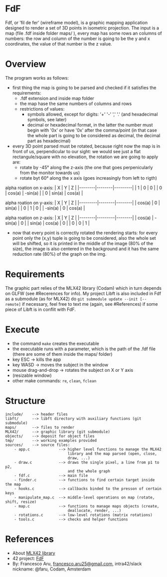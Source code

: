 # FdF
Fdf, or ’fil de fer' (wireframe model), is a graphic mapping application designed to render a set of 3D points in isometric projection.
The input is a map (file .fdf inside folder maps/ ), every map has some rows an columns of numbers: the row and column of the number is going to be the y and x coordinates, the value of that number is the z value.


# Overview
The program works as follows:
- first thing the map is going to be parsed and checked if it satisfies the requirements:
	- .fdf extension and inside map folder
	- the map hase the same numbers of columns and rows
	- restrictions of values:
		- symbols allowed, except for digits: '+' '-' ',' '.' (and hexadecimal symbols, see later)
		- decimal or hexadecimal format, in the latter the number must begin with '0x' or have '0x' after the comma/point (in that case the whole part is going to be considered as decimal, the decimal part as hexadecimal)
- every 3D point parsed must be rotated, because right now the map is in front of us, perpendicular to our sight: we would see just a flat rectangule/square with no elevation, the rotation we are going to apply are:
    - rotate by -45° along the z-axis (the one that goes perpenicularly from the monitor towards us)
    - rotate byt 60° along the x axis (goes increasingly from left to rigth)

alpha roation on x-axis:
| X      | Y      | Z       |
|--------|--------|---------|
| 1      | 0      | 0       |
| 0      | cos(a) | -sin(a) |
| 0      | sin(a) | cos(a)  |

alpha roation on y-axis:
| X       | Y      | Z      |
|---------|--------|--------|
| cos(a)  | 0      | sin(a) |
| 0       | 1      | 0      |
| -sin(a) | 0      | cos(a) |

alpha roation on z-axis:
| X      | Y       | Z      |
|--------|---------|--------|
| cos(a) | -sin(a) | 0      |
| sin(a) | cos(a)  | 0      |
| 0      | 0       | 1      |

- now that every point is correctly rotated the rendering starts: for every point only the (x,y) tuple is going to be considered, also the whole set will be shifted, so it is printed in the middle of the image (80% of the size), the image is also centered in the background and it has the same reduction rate (80%) of the graph on the img.


# Requirements
The graphic part relies of the MLX42 library (Codam) which in turn depends on GLFW (see #Recerences for info).
My project Libft is also included in Fdf as a submodule (as for MLX42) do `git submodule update --init [--remote]` if necessary, feel free to text me (again, see #References) if some piece of Libft is in conflit with FdF.


# Execute
- the command `make` creates the executable
- the executable runs with a parameter, which is the path of the .fdf file (there are some of them inside the maps/ folder)
- key ESC -> kills the app
- key WASD -> moves the subject in the window
- mouse drag-and-drop -> rotates the subject on X or Y axis
- (resizable window)
- other make commands: `re`, `clean`, `fclean`


# Structure
    include/	--> header files
    libft/		--> libft directory with auxiliary functions (git submodule)
    maps/		--> files to render
    MLX42/		--> graphic library (git submodule)
    objects/	--> deposit for object files
    tmp/		--> working examples provided
    sources/	--> source files:
    	- app.c				--> higher level functions to manage the MLX42
								library and the map parsed (open, close,
								draw, ...)
    	- draw.c			--> draws the single pixel, a line from p1 to p2,
								and the	whole graph
    	- fdf.c				--> main file 
    	- finder.c			--> functions to find certain target inside the map
    	- hooks.c			--> callbacks binded to the presson of certain keys
    	- manipulate_map.c	--> middle-level operations on map (rotate, shift, resize)
    	- map.c				--> functions to manage maps objects (create,
								deallocate, render, ...)
    	- rotations.c		--> low-level rotations (matrix rotations)
    	- tools.c			--> checks and helper functions


# References
- About [MLX42 library](https://github.com/codam-coding-college/MLX42)
- 42 project: [FdF](https://cdn.intra.42.fr/pdf/pdf/68771/en.subject.pdf)
- By: Francesco Aru, francesco.aru25@gmail.com, intra42/slack nickname: @faru, Codam, Amsterdam